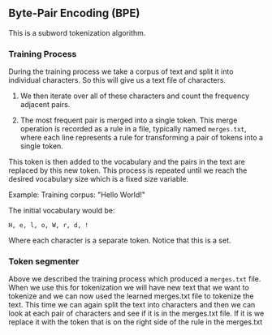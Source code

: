 ## Byte-Pair Encoding (BPE)
This is a subword tokenization algorithm.

### Training Process
During the training process we take a corpus of text and split it into
individual characters. So this will give us a text file of characters.

1) We then iterate over all of these characters and count the frequency adjacent
pairs.

2) The most frequent pair is merged into a single token. This merge operation is
recorded as a rule in a file, typically named `merges.txt`, where each line
represents a rule for transforming a pair of tokens into a single token.

This token is then added to the vocabulary and the pairs in the text are
replaced by this new token.
This process is repeated until we reach the desired vocabulary size which is a
fixed size variable.

Example:
Training corpus: "Hello World!"

The initial vocabulary would be:
```
H, e, l, o, W, r, d, !
```
Where each character is a separate token. Notice that this is a set.


### Token segmenter
Above we described the training process which produced a `merges.txt` file.
When we use this for tokenization we will have new text that we want to tokenize
and we can now used the learned merges.txt file to tokenize the text.
This time we can again split the text into characters and then we can look at
each pair of characters and see if it is in the merges.txt file. If it is we
replace it with the token that is on the right side of the rule in the
merges.txt
